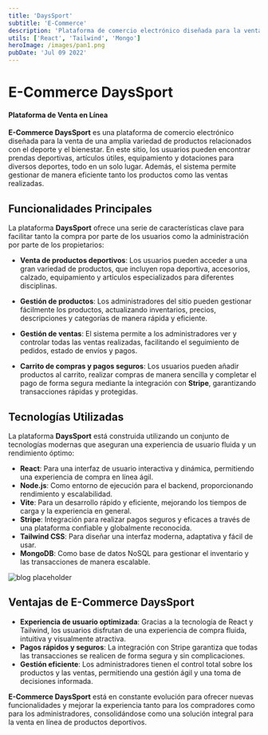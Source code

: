 ```yaml
---
title: 'DaysSport'
subtitle: 'E-Commerce'
description: 'Plataforma de comercio electrónico diseñada para la venta de una amplia variedad de productos relacionados con el deporte y el bienestar. En este sitio, los usuarios pueden encontrar prendas deportivas, artículos útiles, equipamiento y dotaciones para diversos deportes, todo en un solo lugar.'
utils: ['React', 'Tailwind', 'Mongo']
heroImage: /images/pan1.png
pubDate: 'Jul 09 2022'
---
```


# E-Commerce DaysSport
#### Plataforma de Venta en Línea

**E-Commerce DaysSport** es una plataforma de comercio electrónico diseñada para la venta de una amplia variedad de productos relacionados con el deporte y el bienestar. En este sitio, los usuarios pueden encontrar prendas deportivas, artículos útiles, equipamiento y dotaciones para diversos deportes, todo en un solo lugar. Además, el sistema permite gestionar de manera eficiente tanto los productos como las ventas realizadas.

## Funcionalidades Principales

La plataforma **DaysSport** ofrece una serie de características clave para facilitar tanto la compra por parte de los usuarios como la administración por parte de los propietarios:

- **Venta de productos deportivos**: Los usuarios pueden acceder a una gran variedad de productos, que incluyen ropa deportiva, accesorios, calzado, equipamiento y artículos especializados para diferentes disciplinas.
  
- **Gestión de productos**: Los administradores del sitio pueden gestionar fácilmente los productos, actualizando inventarios, precios, descripciones y categorías de manera rápida y eficiente.

- **Gestión de ventas**: El sistema permite a los administradores ver y controlar todas las ventas realizadas, facilitando el seguimiento de pedidos, estado de envíos y pagos.

- **Carrito de compras y pagos seguros**: Los usuarios pueden añadir productos al carrito, realizar compras de manera sencilla y completar el pago de forma segura mediante la integración con **Stripe**, garantizando transacciones rápidas y protegidas.

## Tecnologías Utilizadas

La plataforma **DaysSport** está construida utilizando un conjunto de tecnologías modernas que aseguran una experiencia de usuario fluida y un rendimiento óptimo:

- **React**: Para una interfaz de usuario interactiva y dinámica, permitiendo una experiencia de compra en línea ágil.
- **Node.js**: Como entorno de ejecución para el backend, proporcionando rendimiento y escalabilidad.
- **Vite**: Para un desarrollo rápido y eficiente, mejorando los tiempos de carga y la experiencia en general.
- **Stripe**: Integración para realizar pagos seguros y eficaces a través de una plataforma confiable y globalmente reconocida.
- **Tailwind CSS**: Para diseñar una interfaz moderna, adaptativa y fácil de usar.
- **MongoDB**: Como base de datos NoSQL para gestionar el inventario y las transacciones de manera escalable.

![blog placeholder](/Daysbg.png)


## Ventajas de E-Commerce DaysSport

- **Experiencia de usuario optimizada**: Gracias a la tecnología de React y Tailwind, los usuarios disfrutan de una experiencia de compra fluida, intuitiva y visualmente atractiva.
- **Pagos rápidos y seguros**: La integración con Stripe garantiza que todas las transacciones se realicen de forma segura y sin complicaciones.
- **Gestión eficiente**: Los administradores tienen el control total sobre los productos y las ventas, permitiendo una gestión ágil y una toma de decisiones informada.

**E-Commerce DaysSport** está en constante evolución para ofrecer nuevas funcionalidades y mejorar la experiencia tanto para los compradores como para los administradores, consolidándose como una solución integral para la venta en línea de productos deportivos.

